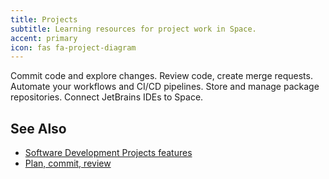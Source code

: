 ```yaml
---
title: Projects
subtitle: Learning resources for project work in Space.
accent: primary
icon: fas fa-project-diagram
---
```


Commit code and explore changes. Review code, create merge requests. Automate your workflows and CI/CD pipelines. Store and manage package repositories. Connect JetBrains IDEs to Space.

## See Also
- [Software Development Projects features](https://www.jetbrains.com/space/features/software-development.html)
- [Plan, commit, review](https://www.jetbrains.com/help/space/projects.html)

